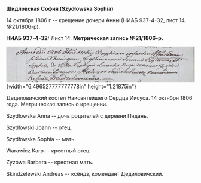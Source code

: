 **Шидловская София (Szydłowska Sophia)**

14 октября 1806 г -- крещение дочери Анны (НИАБ 937-4-32, лист 14,
№21/1806-р).

**НИАБ 937-4-32:** Лист 14. **Метрическая запись №21/1806-р.**

![](./media/abd5e55911876ab90f6821eb49b9c9ecff7e470c.png){width="6.496527777777778in"
height="1.21875in"}

Дедиловичский костел Наисвятейшего Сердца Иисуса. 14 октября 1806 года.
Метрическая запись о крещении.

Szydłowska Anna -- дочь родителей с деревни Пядань.

Szydłowski Joann -- отец.

Szydłowska Sophia -- мать.

Warawicz Karp -- крестный отец.

Zyzowa Barbara -- крестная мать.

Skindzelewski Andreas -- ксёндз, комендант Дедиловичский.
